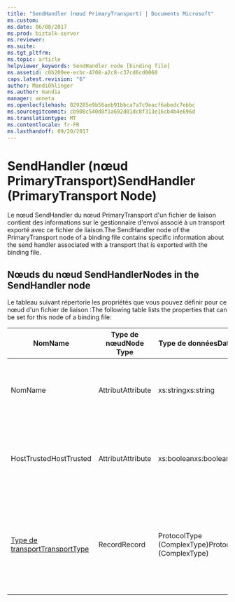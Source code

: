 ```yaml
---
title: "SendHandler (nœud PrimaryTransport) | Documents Microsoft"
ms.custom: 
ms.date: 06/08/2017
ms.prod: biztalk-server
ms.reviewer: 
ms.suite: 
ms.tgt_pltfrm: 
ms.topic: article
helpviewer_keywords: SendHandler node [binding file]
ms.assetid: c0b200ee-ecbc-4708-a2c8-c37cd6cd0060
caps.latest.revision: "6"
author: MandiOhlinger
ms.author: mandia
manager: anneta
ms.openlocfilehash: 029285e9b56aeb91bbca7a7c9eacf6abedc7ebbc
ms.sourcegitcommit: cb908c540d8f1a692d01dc8f313e16cb4b4e696d
ms.translationtype: MT
ms.contentlocale: fr-FR
ms.lasthandoff: 09/20/2017
---
```

# <a name="sendhandler-primarytransport-node"></a><span data-ttu-id="1411e-102">SendHandler (nœud PrimaryTransport)</span><span class="sxs-lookup"><span data-stu-id="1411e-102">SendHandler (PrimaryTransport Node)</span></span>
<span data-ttu-id="1411e-103">Le nœud SendHandler du nœud PrimaryTransport d'un fichier de liaison contient des informations sur le gestionnaire d'envoi associé à un transport exporté avec ce fichier de liaison.</span><span class="sxs-lookup"><span data-stu-id="1411e-103">The SendHandler node of the PrimaryTransport node of a binding file contains specific information about the send handler associated with a transport that is exported with the binding file.</span></span>  
  
## <a name="nodes-in-the-sendhandler-node"></a><span data-ttu-id="1411e-104">Nœuds du nœud SendHandler</span><span class="sxs-lookup"><span data-stu-id="1411e-104">Nodes in the SendHandler node</span></span>  
 <span data-ttu-id="1411e-105">Le tableau suivant répertorie les propriétés que vous pouvez définir pour ce nœud d'un fichier de liaison :</span><span class="sxs-lookup"><span data-stu-id="1411e-105">The following table lists the properties that can be set for this node of a binding file:</span></span>  
  
|<span data-ttu-id="1411e-106">**Nom**</span><span class="sxs-lookup"><span data-stu-id="1411e-106">**Name**</span></span>|<span data-ttu-id="1411e-107">**Type de nœud**</span><span class="sxs-lookup"><span data-stu-id="1411e-107">**Node Type**</span></span>|<span data-ttu-id="1411e-108">**Type de données**</span><span class="sxs-lookup"><span data-stu-id="1411e-108">**Data Type**</span></span>|<span data-ttu-id="1411e-109">**Description**</span><span class="sxs-lookup"><span data-stu-id="1411e-109">**Description**</span></span>|<span data-ttu-id="1411e-110">**Restrictions**</span><span class="sxs-lookup"><span data-stu-id="1411e-110">**Restrictions**</span></span>|<span data-ttu-id="1411e-111">**Commentaires**</span><span class="sxs-lookup"><span data-stu-id="1411e-111">**Comments**</span></span>|  
|--------------|-------------------|-------------------|---------------------|----------------------|------------------|  
|<span data-ttu-id="1411e-112">Nom</span><span class="sxs-lookup"><span data-stu-id="1411e-112">Name</span></span>|<span data-ttu-id="1411e-113">Attribut</span><span class="sxs-lookup"><span data-stu-id="1411e-113">Attribute</span></span>|<span data-ttu-id="1411e-114">xs:string</span><span class="sxs-lookup"><span data-stu-id="1411e-114">xs:string</span></span>|<span data-ttu-id="1411e-115">Spécifie le nom du gestionnaire d'envoi associé au transport.</span><span class="sxs-lookup"><span data-stu-id="1411e-115">Specifies the name of the send handler associated with the transport.</span></span>|<span data-ttu-id="1411e-116">Facultatif</span><span class="sxs-lookup"><span data-stu-id="1411e-116">Not required</span></span>|<span data-ttu-id="1411e-117">Valeur par défaut : vide</span><span class="sxs-lookup"><span data-stu-id="1411e-117">Default value: empty</span></span>|  
|<span data-ttu-id="1411e-118">HostTrusted</span><span class="sxs-lookup"><span data-stu-id="1411e-118">HostTrusted</span></span>|<span data-ttu-id="1411e-119">Attribut</span><span class="sxs-lookup"><span data-stu-id="1411e-119">Attribute</span></span>|<span data-ttu-id="1411e-120">xs:boolean</span><span class="sxs-lookup"><span data-stu-id="1411e-120">xs:boolean</span></span>|<span data-ttu-id="1411e-121">Spécifie si l'hôte associé au gestionnaire d'envoi est approuvé.</span><span class="sxs-lookup"><span data-stu-id="1411e-121">Specifies whether the host associated with the send handler is trusted.</span></span>|<span data-ttu-id="1411e-122">Requis</span><span class="sxs-lookup"><span data-stu-id="1411e-122">Required</span></span>|<span data-ttu-id="1411e-123">Valeur par défaut : Aucun</span><span class="sxs-lookup"><span data-stu-id="1411e-123">Default value: none</span></span><br /><br /> <span data-ttu-id="1411e-124">La valeur **true** si l’hôte est approuvé, sinon la valeur **false**.</span><span class="sxs-lookup"><span data-stu-id="1411e-124">Set to **true** if host is trusted, otherwise set to **false**.</span></span>|  
|[<span data-ttu-id="1411e-125">Type de transport</span><span class="sxs-lookup"><span data-stu-id="1411e-125">TransportType</span></span>](../core/transporttype.md)|<span data-ttu-id="1411e-126">Record</span><span class="sxs-lookup"><span data-stu-id="1411e-126">Record</span></span>|<span data-ttu-id="1411e-127">ProtocolType (ComplexType)</span><span class="sxs-lookup"><span data-stu-id="1411e-127">ProtocolType (ComplexType)</span></span>|<span data-ttu-id="1411e-128">Spécifie le type de transport, qui correspond également au nom de l'adaptateur utilisé avec ce gestionnaire d'envoi.</span><span class="sxs-lookup"><span data-stu-id="1411e-128">Specifies the transport type, which is also the name of the adapter used with this send handler.</span></span>|<span data-ttu-id="1411e-129">Requis</span><span class="sxs-lookup"><span data-stu-id="1411e-129">Required</span></span>|<span data-ttu-id="1411e-130">Valeur par défaut : Aucun</span><span class="sxs-lookup"><span data-stu-id="1411e-130">Default value: none</span></span>|